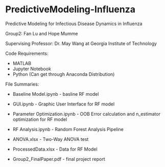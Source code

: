 # PredictiveModeling-Influenza
Predictive Modeling for Infectious Disease Dynamics in Influenza

Group2: Fan Lu and Hope Mumme

Supervising Professor: Dr. May Wang at Georgia Institute of Technology

Code Requirements:
- MATLAB
- Jupyter Notebook 
- Python (Can get through Anaconda Distribution)

File Summaries:
- Baseline Model.ipynb - basline RF model
- GUI.ipynb - Graphic User Interface for RF model
- Parameter Optimization.ipynb - OOB Error calculation and n_estimator optimization for RF model
- RF Analysis.ipynb - Random Forest Analysis Pipeline

- ANOVA.xlsx - Two-Way ANOVA test
- ProcessedData.xlsx - Data for RF Model

- Group2_FinalPaper.pdf - final project report
